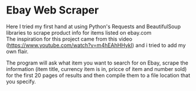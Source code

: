 # Ebay Web Scraper

Here I tried my first hand at using Python's Requests and BeautifulSoup libraries to scrape product info for items listed on ebay.com  
The inspiration for this project came from this video (https://www.youtube.com/watch?v=m4hEAhHHykI) and i tried to add my own flair.  
  
The program will ask what item you want to search for on Ebay, scrape the information (item title, currency item is in, pricce of item and number sold) for the first 20 pages of results and then compile them to a file location that you specify.
